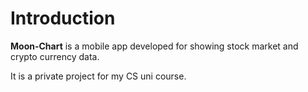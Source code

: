 # Introduction

**Moon-Chart** is a mobile app developed for showing stock market and crypto currency data.

It is a private project for my CS uni course.